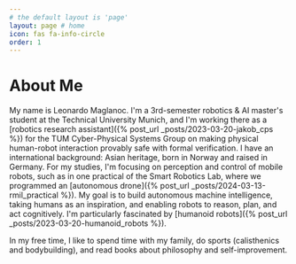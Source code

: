 ```yaml
---
# the default layout is 'page'
layout: page # home
icon: fas fa-info-circle
order: 1
---
```


# About Me

My name is Leonardo Maglanoc. I'm a 3rd-semester robotics & AI master's student at the Technical University Munich, and I'm working there as a [robotics research assistant]({% post_url _posts/2023-03-20-jakob_cps %}) for the TUM Cyber-Physical Systems Group on making physical human-robot interaction provably safe with formal verification. I have an international background: Asian heritage, born in Norway and raised in Germany. For my studies, I'm focusing on perception and control of mobile robots, such as in one practical of the Smart Robotics Lab, where we programmed an [autonomous drone]({% post_url _posts/2024-03-13-rmil_practical %}). My goal is to build autonomous machine intelligence, taking humans as an inspiration, and enabling robots to reason, plan, and act cognitively. I'm particularly fascinated by [humanoid robots]({% post_url _posts/2023-03-20-humanoid_robots %}).

In my free time, I like to spend time with my family, do sports (calisthenics and bodybuilding),
and read books about philosophy and self-improvement.